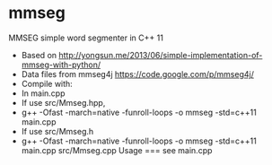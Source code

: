 mmseg
=====

MMSEG simple word segmenter in C++ 11 

  * Based on http://yongsun.me/2013/06/simple-implementation-of-mmseg-with-python/
  * Data files from mmseg4j https://code.google.com/p/mmseg4j/
  * Compile with:
  * In main.cpp
  * If use src/Mmseg.hpp,
  * g++ -Ofast -march=native -funroll-loops -o mmseg -std=c++11 main.cpp 
  * If use src/Mmseg.h
  * g++ -Ofast -march=native -funroll-loops -o mmseg -std=c++11  main.cpp src/Mmseg.cpp 
Usage
===
	see main.cpp


